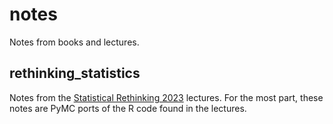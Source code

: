 # notes

Notes from books and lectures.

## rethinking_statistics

Notes from the [Statistical Rethinking 2023](https://www.youtube.com/playlist?list=PLDcUM9US4XdPz-KxHM4XHt7uUVGWWVSus) lectures. For the most part, these notes are PyMC ports of the R code found in the lectures.